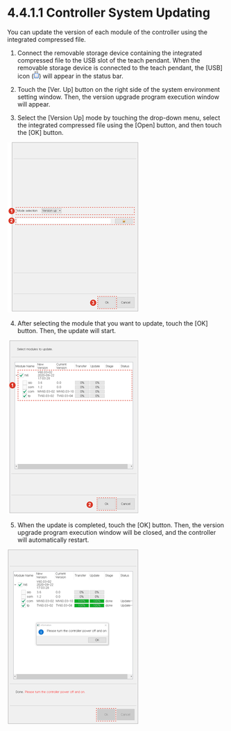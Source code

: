 # 4.4.1.1 Controller System Updating

You can update the version of each module of the controller using the integrated compressed file.

1.	Connect the removable storage device containing the integrated compressed file to the USB slot of the teach pendant. When the removable storage device is connected to the teach pendant, the \[USB\] icon \(![](../../../.gitbook/assets/icon-usb2.png)\) will appear in the status bar.

2.	Touch the \[Ver. Up\] button on the right side of the system environment setting window. Then, the version upgrade program execution window will appear.

3.	Select the \[Version Up\] mode by touching the drop-down menu, select the integrated compressed file using the \[Open\] button, and then touch the \[OK\] button.

![](../../../.gitbook/assets/image%20%28311%29.png)



4.	After selecting the module that you want to update, touch the \[OK\] button. Then, the update will start.

![](../../../.gitbook/assets/image%20%28255%29.png)

5.	When the update is completed, touch the \[OK\] button. Then, the version upgrade program execution window will be closed, and the controller will automatically restart.

![](../../../.gitbook/assets/image%20%28363%29.png)

